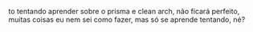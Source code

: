 to tentando aprender sobre o prisma e clean arch, não ficará perfeito, muitas coisas eu nem sei como fazer, mas só se aprende tentando, né?